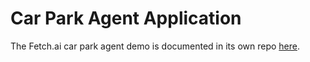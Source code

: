 # Car Park Agent Application

The Fetch.ai car park agent demo is documented in its own repo [here](https://github.com/fetchai/carpark_agent).

<br />
